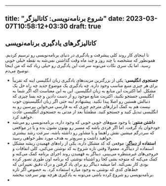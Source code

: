 
---
title: "شروع برنامه‌نویسی: کاتالیزگر"
date: 2023-03-07T10:58:12+03:30
draft: true
---

## کاتالیزگرهای یادگیری برنامه‌نویسی
تا اینجای کار روند کلی پیشرفت و یادگیری در دنیای برنامه‌نویسی رو ترسیم کردیم. همونطور که مشخصه با چند روز و چند ماه وقت گذاشتن نمی‌شه به نقطه خیلی خوبی رسید. اما یک سری نکات می‌تونه سرعت این یادگیری رو خیلی زیاد کنه که من اینجا توضیح می‌دم.

- **جستجوی انگلیسی**: یکی از بزرگترین مزیت‌های یادگیری زبان انگلیسی اینه که تقریباً برای هر چیزی منبع مناسب وجود داره. چه یادگیری یک موضوع جدید چه راه حل یک مشکل. اما اکثریت این منابع به زبان انگلیسین. این به این معناست اکه اگر شما به انگلیسی جستجو نکنید، اکثریت منابع موجود رو از دست دادین و چه بسا چیزی که دنبالش هستین رو اصلا پیدا نکنید. پیشنهادم اینه حتی اگر زبان انگلیسیتون خوب نیست هم به کمک ابزارهای مترجم چیزی که به فارسی می‌خواین بپرسین رو به انگلیسی تبدیل کنید و جستجو کنید. مطمئناً بعد از مدتی به جستجوی انگلیسی عادت خواهید کرد.
- **داشتن منتور**: با وجود منبع‌های خوبی خوبی که وجود داره، برنامه‌نویسی رو می‌شه خودخوان یاد گرفت. اما اگر فردی باشه که مسیر رو بهتون نشون بده و یا در مواقعی که سردرگم میشین نقش راهنما و یا مشاور رو داشته باشه، سرعت رشد بیشتری خواهید داشت و سریع‌تر به هدف مورد نظر خواهی رسید.
- **استفاده از [دیباگر](https://fa.wikipedia.org/wiki/%D8%A7%D8%B4%DA%A9%D8%A7%D9%84%E2%80%8C%D8%B2%D8%AF%D8%A7)**: موقعی که کد مشکل داره، یکی از راه‌های فهمیدن ریشه مشکل استفاده از دیباگره. معمولا وقتی تازه شروع به کد نوشتن می‌کنی، کلی اتفاقات و خروجی‌های غیرمنتظره می‌بینی. دیباگر به فهمیدن روند اجرای برنامه کمک می‌کنه و کمک می‌کنه که متوجه بشی کجا رو اشتباه نوشتی که برنامه اون طوری تصور کرده بودی کار نمی‌کنه. اما میشه دیباگر رو برای یاد گرفتن و درک دقیق تغییراتی که خط‌های کدی که نوشتی به وجود میاره استفاده کرد. به خصوص اگر تازه برنامه‌نویسی رو شروع کرده باشی می‌تونه به یادگیری هرچه بهتر سرعت ببخشه.
-  